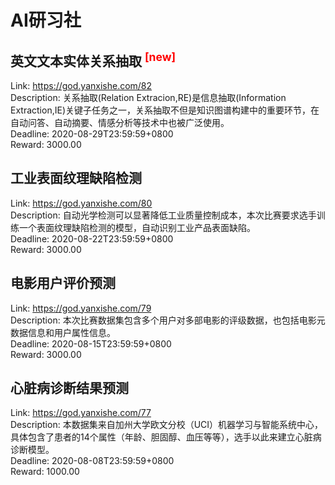 # AI研习社



## 英文文本实体关系抽取 <sup style="color:red">[new]<sup>  

Link: https://god.yanxishe.com/82  
Description: 关系抽取(Relation Extracion,RE)是信息抽取(Information Extraction,IE)关键子任务之一，关系抽取不但是知识图谱构建中的重要环节，在自动问答、自动摘要、情感分析等技术中也被广泛使用。  
Deadline: 2020-08-29T23:59:59+0800  
Reward: 3000.00  


## 工业表面纹理缺陷检测

Link: https://god.yanxishe.com/80  
Description: 自动光学检测可以显著降低工业质量控制成本，本次比赛要求选手训练一个表面纹理缺陷检测的模型，自动识别工业产品表面缺陷。  
Deadline: 2020-08-22T23:59:59+0800  
Reward: 3000.00  


## 电影用户评价预测

Link: https://god.yanxishe.com/79  
Description: 本次比赛数据集包含多个用户对多部电影的评级数据，也包括电影元数据信息和用户属性信息。  
Deadline: 2020-08-15T23:59:59+0800  
Reward: 3000.00  


## 心脏病诊断结果预测

Link: https://god.yanxishe.com/77  
Description: 本数据集来自加州大学欧文分校（UCI）机器学习与智能系统中心，具体包含了患者的14个属性（年龄、胆固醇、血压等等），选手以此来建立心脏病诊断模型。  
Deadline: 2020-08-08T23:59:59+0800  
Reward: 1000.00  

